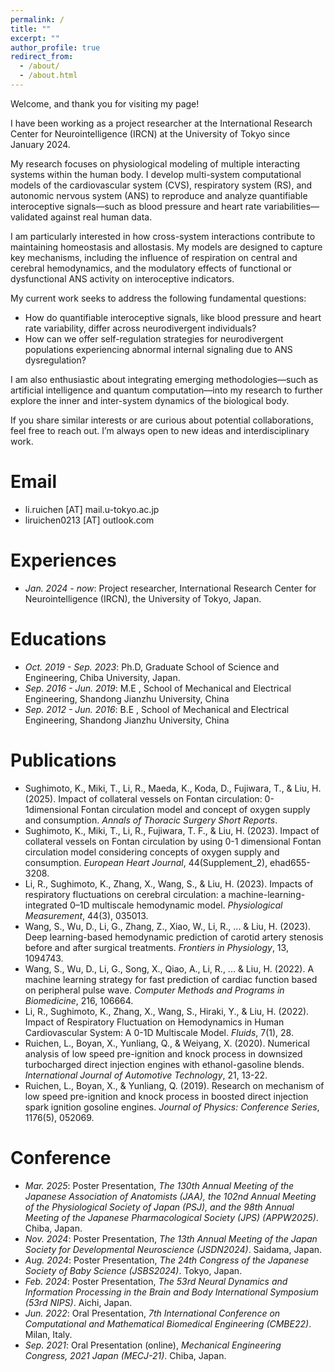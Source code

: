 ```yaml
---
permalink: /
title: ""
excerpt: ""
author_profile: true
redirect_from: 
  - /about/
  - /about.html
---
```


Welcome, and thank you for visiting my page!

I have been working as a project researcher at the International Research Center for Neurointelligence (IRCN) at the University of Tokyo since January 2024.

My research focuses on physiological modeling of multiple interacting systems within the human body. I develop multi-system computational models of the cardiovascular system (CVS), respiratory system (RS), and autonomic nervous system (ANS) to reproduce and analyze quantifiable interoceptive signals—such as blood pressure and heart rate variabilities—validated against real human data.

I am particularly interested in how cross-system interactions contribute to maintaining homeostasis and allostasis. My models are designed to capture key mechanisms, including the influence of respiration on central and cerebral hemodynamics, and the modulatory effects of functional or dysfunctional ANS activity on interoceptive indicators.

My current work seeks to address the following fundamental questions: 
- How do quantifiable interoceptive signals, like blood pressure and heart rate variability, differ across neurodivergent individuals?
- How can we offer self-regulation strategies for neurodivergent populations experiencing abnormal internal signaling due to ANS dysregulation?

I am also enthusiastic about integrating emerging methodologies—such as artificial intelligence and quantum computation—into my research to further explore the inner and inter-system dynamics of the biological body.

If you share similar interests or are curious about potential collaborations, feel free to reach out. I’m always open to new ideas and interdisciplinary work.

# Email
- li.ruichen [AT] mail.u-tokyo.ac.jp
- liruichen0213 [AT] outlook.com

# Experiences
- *Jan. 2024 - now*: Project researcher, International Research Center for Neurointelligence (IRCN), the University of Tokyo, Japan.

# Educations
- *Oct. 2019 - Sep. 2023*: Ph.D, Graduate School of Science and Engineering, Chiba University, Japan.
- *Sep. 2016 - Jun. 2019*: M.E , School of Mechanical and Electrical Engineering, Shandong Jianzhu University, China
- *Sep. 2012 - Jun. 2016*: B.E , School of Mechanical and Electrical Engineering, Shandong Jianzhu University, China

# Publications 
- Sughimoto, K., Miki, T., Li, R., Maeda, K., Koda, D., Fujiwara, T., & Liu, H. (2025). Impact of collateral vessels on Fontan circulation: 0-1dimensional Fontan circulation model and concept of oxygen supply and consumption. *Annals of Thoracic Surgery Short Reports*.
- Sughimoto, K., Miki, T., Li, R., Fujiwara, T. F., & Liu, H. (2023). Impact of collateral vessels on Fontan circulation by using 0-1 dimensional Fontan circulation model considering concepts of oxygen supply and consumption. *European Heart Journal*, 44(Supplement_2), ehad655-3208.
- Li, R., Sughimoto, K., Zhang, X., Wang, S., & Liu, H. (2023). Impacts of respiratory fluctuations on cerebral circulation: a machine-learning-integrated 0–1D multiscale hemodynamic model. *Physiological Measurement*, 44(3), 035013.
- Wang, S., Wu, D., Li, G., Zhang, Z., Xiao, W., Li, R., ... & Liu, H. (2023). Deep learning-based hemodynamic prediction of carotid artery stenosis before and after surgical treatments. *Frontiers in Physiology*, 13, 1094743.
- Wang, S., Wu, D., Li, G., Song, X., Qiao, A., Li, R., ... & Liu, H. (2022). A machine learning strategy for fast prediction of cardiac function based on peripheral pulse wave. *Computer Methods and Programs in Biomedicine*, 216, 106664.
- Li, R., Sughimoto, K., Zhang, X., Wang, S., Hiraki, Y., & Liu, H. (2022). Impact of Respiratory Fluctuation on Hemodynamics in Human Cardiovascular System: A 0-1D Multiscale Model. *Fluids*, 7(1), 28.
- Ruichen, L., Boyan, X., Yunliang, Q., & Weiyang, X. (2020). Numerical analysis of low speed pre-ignition and knock process in downsized turbocharged direct injection engines with ethanol-gasoline blends. *International Journal of Automotive Technology*, 21, 13-22.
- Ruichen, L., Boyan, X., & Yunliang, Q. (2019). Research on mechanism of low speed pre-ignition and knock process in boosted direct injection spark ignition gosoline engines. *Journal of Physics: Conference Series*, 1176(5), 052069.

# Conference
- *Mar. 2025*: Poster Presentation, *The 130th Annual Meeting of the Japanese Association of Anatomists (JAA), the 102nd Annual Meeting of the Physiological Society of Japan (PSJ), and the 98th Annual Meeting of the Japanese Pharmacological Society (JPS) (APPW2025)*. Chiba, Japan.
- *Nov. 2024*: Poster Presentation, *The 13th Annual Meeting of the Japan Society for Developmental Neuroscience (JSDN2024)*. Saidama, Japan.
- *Aug. 2024*: Poster Presentation, *The 24th Congress of the Japanese Society of Baby Science (JSBS2024)*. Tokyo, Japan.
- *Feb. 2024*: Poster Presentation, *The 53rd Neural Dynamics and Information Processing in the Brain and Body International Symposium (53rd NIPS)*. Aichi, Japan.
- *Jun. 2022*: Oral Presentation, *7th International Conference on Computational and Mathematical Biomedical Engineering (CMBE22)*. Milan, Italy.
- *Sep. 2021*: Oral Presentation (online), *Mechanical Engineering Congress, 2021 Japan (MECJ-21)*. Chiba, Japan.


